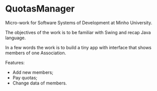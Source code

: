 # QuotasManager

Micro-work for Software Systems of Development at Minho University.

The objectives of the work is to be familiar with Swing and recap Java language.

In a few words the work is to build a tiny app with interface that shows members of one Association.

Features:
- Add new members;
- Pay quotas;
- Change data of members.
